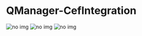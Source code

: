 # QManager-CefIntegration
 
![no img](https://i.imgur.com/y2b9A9j.png)
![no img](https://i.imgur.com/9olKJEb.png)
![no img](https://i.imgur.com/XtZFaq2.png)


